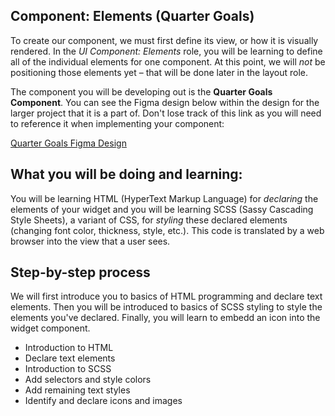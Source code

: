 ## Component: Elements (Quarter Goals)

To create our component, we must first define its view, or how it is visually rendered. In the *UI Component: Elements* role, you will be learning to define all of the individual elements for one component. At this point, we will *not* be positioning those elements yet – that will be done later in the layout role.

The component you will be developing out is the **Quarter Goals Component**. You can see the Figma design below within the design for the larger project that it is a part of. Don't lose track of this link as you will need to reference it when implementing your component:

<a href="https://www.figma.com/file/EcsVaVYa8ecIg5J2GJAFA6WH/Compass-for-Causeway?node-id=11%3A124" target="_blank">Quarter Goals Figma Design</a>

## What you will be doing and learning:

You will be learning HTML (HyperText Markup Language) for *declaring* the elements of your widget and you will be learning SCSS (Sassy Cascading Style Sheets), a variant of CSS, for *styling* these declared elements (changing font color, thickness, style, etc.). This code is translated by a web browser into the view that a user sees.

## Step-by-step process

We will first introduce you to basics of HTML programming and declare text elements. Then you will be introduced to basics of SCSS styling to style the elements you've declared. Finally, you will learn to embedd an icon into the widget component.

* Introduction to HTML
* Declare text elements
* Introduction to SCSS
* Add selectors and style colors
* Add remaining text styles
* Identify and declare icons and images
